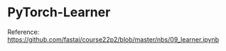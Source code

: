 # PyTorch-Learner

Reference: https://github.com/fastai/course22p2/blob/master/nbs/09_learner.ipynb
